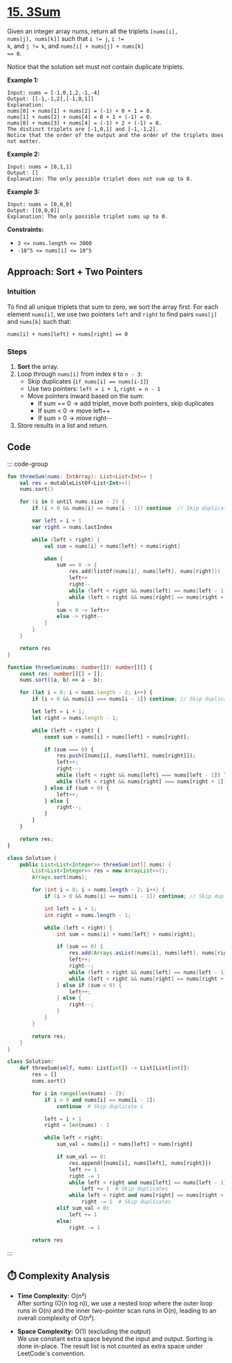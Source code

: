 # [15. 3Sum](https://leetcode.com/problems/3sum/description/?envType=study-plan-v2&envId=top-interview-150)

Given an integer array nums, return all the triplets <code>[nums[i], nums[j], nums[k]]</code> such that <code>i != j</code>, <code>i != k</code>, and <code>j != k</code>, and <code>nums[i] + nums[j] + nums[k] == 0</code>.

Notice that the solution set must not contain duplicate triplets.

**Example 1:** 

```
Input: nums = [-1,0,1,2,-1,-4]
Output: [[-1,-1,2],[-1,0,1]]
Explanation: 
nums[0] + nums[1] + nums[2] = (-1) + 0 + 1 = 0.
nums[1] + nums[2] + nums[4] = 0 + 1 + (-1) = 0.
nums[0] + nums[3] + nums[4] = (-1) + 2 + (-1) = 0.
The distinct triplets are [-1,0,1] and [-1,-1,2].
Notice that the order of the output and the order of the triplets does not matter.
```

**Example 2:** 

```
Input: nums = [0,1,1]
Output: []
Explanation: The only possible triplet does not sum up to 0.
```

**Example 3:** 

```
Input: nums = [0,0,0]
Output: [[0,0,0]]
Explanation: The only possible triplet sums up to 0.
```

**Constraints:** 

- <code>3 <= nums.length <= 3000</code>
- <code>-10^5 <= nums[i] <= 10^5</code>

## Approach: Sort + Two Pointers

### Intuition

To find all unique triplets that sum to zero, we sort the array first. For each element `nums[i]`, we use two pointers `left` and `right` to find pairs `nums[j]` and `nums[k]` such that:

```
nums[i] + nums[left] + nums[right] == 0
```

### Steps

1. **Sort** the array.
2. Loop through `nums[i]` from index `0` to `n - 3`:
   - Skip duplicates (`if nums[i] == nums[i-1]`)
   - Use two pointers: `left = i + 1`, `right = n - 1`
   - Move pointers inward based on the sum:
     - If sum == 0 → add triplet, move both pointers, skip duplicates
     - If sum < 0 → move left++
     - If sum > 0 → move right--
3. Store results in a list and return.

## Code

::: code-group

```kotlin [Kotlin]
fun threeSum(nums: IntArray): List<List<Int>> {
    val res = mutableListOf<List<Int>>()
    nums.sort()

    for (i in 0 until nums.size - 2) {
        if (i > 0 && nums[i] == nums[i - 1]) continue  // Skip duplicate i

        var left = i + 1
        var right = nums.lastIndex

        while (left < right) {
            val sum = nums[i] + nums[left] + nums[right]

            when {
                sum == 0 -> {
                    res.add(listOf(nums[i], nums[left], nums[right]))
                    left++
                    right--
                    while (left < right && nums[left] == nums[left - 1]) left++  // Skip duplicates
                    while (left < right && nums[right] == nums[right + 1]) right--  // Skip duplicates
                }
                sum < 0 -> left++
                else -> right--
            }
        }
    }

    return res
}
```

```typescript [TypeScript]
function threeSum(nums: number[]): number[][] {
    const res: number[][] = [];
    nums.sort((a, b) => a - b);

    for (let i = 0; i < nums.length - 2; i++) {
        if (i > 0 && nums[i] === nums[i - 1]) continue; // Skip duplicate i

        let left = i + 1;
        let right = nums.length - 1;

        while (left < right) {
            const sum = nums[i] + nums[left] + nums[right];

            if (sum === 0) {
                res.push([nums[i], nums[left], nums[right]]);
                left++;
                right--;
                while (left < right && nums[left] === nums[left - 1]) left++; // Skip duplicates
                while (left < right && nums[right] === nums[right + 1]) right--; // Skip duplicates
            } else if (sum < 0) {
                left++;
            } else {
                right--;
            }
        }
    }

    return res;
}
```

```java [Java]
class Solution {
    public List<List<Integer>> threeSum(int[] nums) {
        List<List<Integer>> res = new ArrayList<>();
        Arrays.sort(nums);

        for (int i = 0; i < nums.length - 2; i++) {
            if (i > 0 && nums[i] == nums[i - 1]) continue; // Skip duplicate i

            int left = i + 1;
            int right = nums.length - 1;

            while (left < right) {
                int sum = nums[i] + nums[left] + nums[right];

                if (sum == 0) {
                    res.add(Arrays.asList(nums[i], nums[left], nums[right]));
                    left++;
                    right--;
                    while (left < right && nums[left] == nums[left - 1]) left++; // Skip duplicates
                    while (left < right && nums[right] == nums[right + 1]) right--; // Skip duplicates
                } else if (sum < 0) {
                    left++;
                } else {
                    right--;
                }
            }
        }

        return res;
    }
}
```

```python [Python]
class Solution:
    def threeSum(self, nums: List[int]) -> List[List[int]]:
        res = []
        nums.sort()

        for i in range(len(nums) - 2):
            if i > 0 and nums[i] == nums[i - 1]:
                continue  # Skip duplicate i

            left = i + 1
            right = len(nums) - 1

            while left < right:
                sum_val = nums[i] + nums[left] + nums[right]

                if sum_val == 0:
                    res.append([nums[i], nums[left], nums[right]])
                    left += 1
                    right -= 1
                    while left < right and nums[left] == nums[left - 1]:
                        left += 1  # Skip duplicates
                    while left < right and nums[right] == nums[right + 1]:
                        right -= 1  # Skip duplicates
                elif sum_val < 0:
                    left += 1
                else:
                    right -= 1

        return res
```

:::

## ⏱️ Complexity Analysis

- **Time Complexity:** O(n²)  
  After sorting (O(n log n)), we use a nested loop where the outer loop runs in O(n) and the inner two-pointer scan runs in O(n), leading to an overall complexity of O(n²).

- **Space Complexity:** O(1) (excluding the output)  
  We use constant extra space beyond the input and output. Sorting is done in-place. The result list is not counted as extra space under LeetCode's convention.